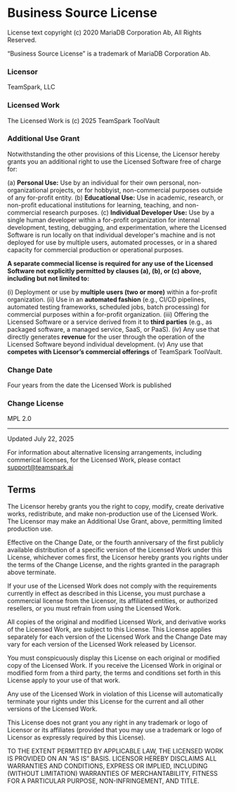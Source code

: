 # Business Source License

License text copyright (c) 2020 MariaDB Corporation Ab, All Rights Reserved.

“Business Source License” is a trademark of MariaDB Corporation Ab.

### Licensor
TeamSpark, LLC

### Licensed Work
The Licensed Work is (c) 2025 TeamSpark ToolVault

### Additional Use Grant

Notwithstanding the other provisions of this License, the Licensor hereby grants you an additional right to use the Licensed Software free of charge for:

(a) **Personal Use:** Use by an individual for their own personal, non-organizational projects, or for hobbyist, non-commercial purposes outside of any for-profit entity.
(b) **Educational Use:** Use in academic, research, or non-profit educational institutions for learning, teaching, and non-commercial research purposes.
(c) **Individual Developer Use:** Use by a single human developer within a for-profit organization for internal development, testing, debugging, and experimentation, where the Licensed Software is run locally on that individual developer's machine and is not deployed for use by multiple users, automated processes, or in a shared capacity for commercial production or operational purposes.

**A separate commecial license is required for any use of the Licensed Software not explicitly permitted by clauses (a), (b), or (c) above, including but not limited to:**

(i) Deployment or use by **multiple users (two or more)** within a for-profit organization.
(ii) Use in an **automated fashion** (e.g., CI/CD pipelines, automated testing frameworks, scheduled jobs, batch processing) for commercial purposes within a for-profit organization.
(iii) Offering the Licensed Software or a service derived from it to **third parties** (e.g., as packaged software, a managed service, SaaS, or PaaS).
(iv) Any use that directly generates **revenue** for the user through the operation of the Licensed Software beyond individual development.
(v) Any use that **competes with Licensor’s commercial offerings** of TeamSpark ToolVault.

### Change Date
Four years from the date the Licensed Work is published

### Change License
MPL 2.0

----

Updated July 22, 2025

For information about alternative licensing arrangements, including commerical licenses, for the Licensed Work, please contact support@teamspark.ai

## Terms

The Licensor hereby grants you the right to copy, modify, create derivative works, redistribute, and make non-production use of the Licensed Work. The Licensor may make an Additional Use Grant, above, permitting limited production use.

Effective on the Change Date, or the fourth anniversary of the first publicly available distribution of a specific version of the Licensed Work under this License, whichever comes first, the Licensor hereby grants you rights under the terms of the Change License, and the rights granted in the paragraph above terminate.

If your use of the Licensed Work does not comply with the requirements currently in effect as described in this License, you must purchase a commercial license from the Licensor, its affiliated entities, or authorized resellers, or you must refrain from using the Licensed Work.

All copies of the original and modified Licensed Work, and derivative works of the Licensed Work, are subject to this License. This License applies separately for each version of the Licensed Work and the Change Date may vary for each version of the Licensed Work released by Licensor.

You must conspicuously display this License on each original or modified copy of the Licensed Work. If you receive the Licensed Work in original or modified form from a third party, the terms and conditions set forth in this License apply to your use of that work.

Any use of the Licensed Work in violation of this License will automatically terminate your rights under this License for the current and all other versions of the Licensed Work.

This License does not grant you any right in any trademark or logo of Licensor or its affiliates (provided that you may use a trademark or logo of Licensor as expressly required by this License).

TO THE EXTENT PERMITTED BY APPLICABLE LAW, THE LICENSED WORK IS PROVIDED ON AN “AS IS” BASIS. LICENSOR HEREBY DISCLAIMS ALL WARRANTIES AND CONDITIONS, EXPRESS OR IMPLIED, INCLUDING (WITHOUT LIMITATION) WARRANTIES OF MERCHANTABILITY, FITNESS FOR A PARTICULAR PURPOSE, NON-INFRINGEMENT, AND TITLE.